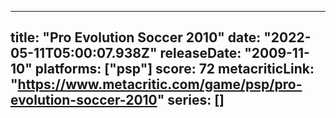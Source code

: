 
---
title: "Pro Evolution Soccer 2010"
date: "2022-05-11T05:00:07.938Z"
releaseDate: "2009-11-10"
platforms: ["psp"]
score: 72
metacriticLink: "https://www.metacritic.com/game/psp/pro-evolution-soccer-2010"
series: []
---
